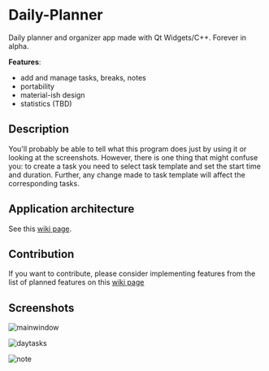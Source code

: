 # Daily-Planner
Daily planner and organizer app made with Qt Widgets/C++. Forever in alpha.

<b>Features</b>:
* add and manage tasks, breaks, notes
* portability
* material-ish design
* statistics (TBD)

## Description
You'll probably be able to tell what this program does just by using it or looking at the screenshots. However, there is one thing that might confuse you: to create a task you need to select task template and set the start time and duration. Further, any change made to task template will affect the corresponding tasks. 

## Application architecture
See this [wiki page](https://github.com/7Y2RPXK3ETDCNRDD/Koondelick/wiki/Architecture).

## Contribution
If you want to contribute, please consider implementing features from the list of planned features on this [wiki page](https://github.com/7Y2RPXK3ETDCNRDD/Koondelick/wiki/Planned-features-and-functionalities)

## Screenshots
![mainwindow](http://imgur.com/CVTWQNH.png)

![daytasks](http://imgur.com/z13xh05.png)

![note](http://imgur.com/bQyeghu.png)
